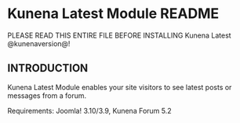 # Kunena Latest Module README

PLEASE READ THIS ENTIRE FILE BEFORE INSTALLING Kunena Latest @kunenaversion@!

## INTRODUCTION


Kunena Latest Module enables your site visitors to see latest posts or messages from a forum.

Requirements: Joomla! 3.10/3.9, Kunena Forum 5.2


